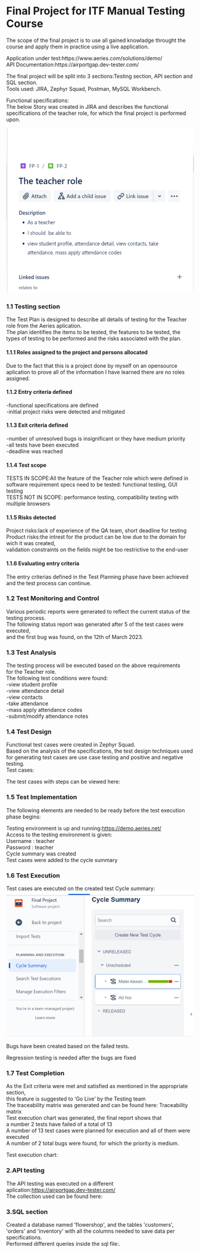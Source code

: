 <h1>Final Project for ITF Manual Testing Course</h1>


The scope of the final project is to use all gained knowladge throught the course and apply them in practice using a live application.
<p>Application under test:https://www.aeries.com/solutions/demo/<br>
API Documentation:https://airportgap.dev-tester.com/</p>
<p>The final project will be split into 3 sections:Testing section, API section and SQL section.<br>
Tools used: JIRA, Zephyr Squad, Postman, MySQL Workbench.</p>
<p>Functional specifications:<br>
The below Story was created in JIRA and describes the functional specifications of the teacher role, 
for which the final project is performed upon.</p>


![Story!](https://github.com/MateiAlexandraMarinela/manual_testing_project/blob/main/print%20screen%20to%20use%20in%20github/Story-The%20teacher%20role-functional%20specifications.png)



<h3>1.1 Testing section<br></h3>
The Test Plan is designed to describe all details of testing for the Teacher role from the Aeries aplication.<br>
The plan identifies the items to be tested, the features to be tested, the types of testing to be performed 
and the risks associated with the plan.

<h4>1.1.1 Roles assigned to the project and persons allocated<br></h4>
Due to the fact that this is a project done by myself on an opensource aplication to prove all of the information
I have learned there are no roles assigned.

<h4>1.1.2 Entry criteria defined<br></h4>
-functional specifications are defined<br>
-initial project risks were detected and mitigated

<h4>1.1.3 Exit criteria defined<br></h4>
-number of unresolved bugs is insignificant or they have medium priority<br>
-all tests have been executed<br>
-deadline was reached

<h4>1.1.4 Test scope<br></h4>
 TESTS IN SCOPE:All the feature of the Teacher role which were defined in software 
requirement specs need to be tested: functional testing, GUI testing<br>
 TESTS NOT IN SCOPE: performance testing, compatibility testing with multiple browsers 

<h4>1.1.5 Risks detected<br></h4>
Project risks:lack of experience of the QA team, short deadline for testing<br>
Product risks:the intrest for the product can be low due to the domain for wich it was created,<br>
              validation constraints on the fields might be too restrictive to the end-user

<h4>1.1.6 Evaluating entry criteria<br></h4>
The entry criterias defined in the Test Planning phase have been achieved and the test process can continue.

<h3>1.2 Test Monitoring and Control<br></h3>
Various periodic reports were generated to reflect the current status of the testing process.<br> 
The following status report was generated after 5 of the test cases were executed,<br>
and the first bug was found, on the 12th of March 2023.





<h3>1.3 Test Analysis<br></h3>
The testing process will be executed based on the above requirements<br>
for the Teacher role.<br>The following test conditions were found:<br>
-view student profile<br>
-view attendance detail<br>
-view contacts<br>
-take attendance<br>
-mass apply attendance codes<br>
-submit/modify attendance notes

<h3>1.4 Test Design</h3>

Functional test cases were created in Zephyr Squad.<br> Based on the analysis of the specifications, 
the test design techniques used for generating test cases are use case testing and positive and negative testing.<br>
Test cases:






The test cases with steps can be viewed here:






<h3>1.5 Test Implementation<br></h3>
The following elements are needed to be ready before the test execution phase begins:


Testing environment is up and running:https://demo.aeries.net/<br>
Access to the testing environment is given:<br> Username : teacher<br> Password : teacher<br>
Cycle summary was created<br>
Test cases were added to the cycle summary

<h3>1.6 Test Execution</h3>

Test cases are executed on the created test Cycle summary:
![Cycle summary!](https://github.com/MateiAlexandraMarinela/manual_testing_project/blob/main/print%20screen%20to%20use%20in%20github/Cycle%20Summary-test%20execution.png)



Bugs have been created based on the failed tests.



Regression testing is needed after the bugs are fixed


<h3>1.7 Test Completion<br></h3>
As the Exit criteria were met and satisfied as mentioned in the appropriate section,<br> 
this feature is suggested to ‘Go Live’ by the Testing team<br>
The traceability matrix was generated and can be found here: Traceability matrix<br>
Test execution chart was generated, the final report shows that <br>a number 2 tests have failed of a total of 13<br>
A number of 13 test cases were planned for execution and all of them were executed<br>
A number of 2 total bugs were found, for which the priority is medium.

Test execution chart:


<h3>2.API testing</h3>

The API testing was executed on a different aplication:https://airportgap.dev-tester.com/<br>
The collection used can be found here:


<h3>3.SQL section<br></h3>
Created a database named 'flowershop', and the tables 'customers', 'orders' and 'inventory'
with all the columns needed to save data per specifications.<br>
Performed different queries inside the sql file:.



